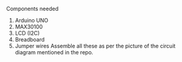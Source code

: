 Components needed 
1. Arduino UNO
2. MAX30100
3. LCD (I2C)
4. Breadboard
5. Jumper wires
Assemble all these as per the picture of the circuit diagram mentioned in the repo.
